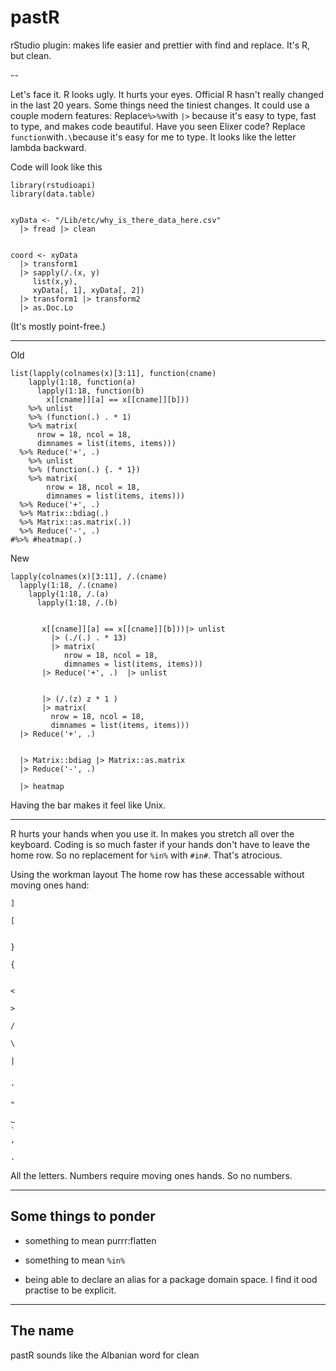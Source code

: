 # pastR

rStudio plugin: makes life easier and prettier with find and replace.  It's R, but clean.

--

Let's face it.  R looks ugly.  It hurts your eyes.    Official R hasn't really changed in the last 20 years.  Some things need the tiniest changes.  It could use a couple modern features:
Replace``` %>% ```with ```|>``` because it's easy to type, fast to type, and makes code beautiful.  Have you seen Elixer code?
Replace ```function```with```.\```because it's easy for me to type.  It looks like the letter lambda backward.

Code will look like this

```
library(rstudioapi)
library(data.table)


xyData <- "/Lib/etc/why_is_there_data_here.csv"
  |> fread |> clean


coord <- xyData
  |> transform1
  |> sapply(/.(x, y) 
     list(x,y), 
     xyData[, 1], xyData[, 2])
  |> transform1 |> transform2
  |> as.Doc.Lo
```
 
(It's mostly point-free.)


----

Old
```
list(lapply(colnames(x)[3:11], function(cname)
    lapply(1:18, function(a)
      lapply(1:18, function(b)
        x[[cname]][a] == x[[cname]][b])) 
    %>% unlist 
    %>% (function(.) . * 1) 
    %>% matrix(
      nrow = 18, ncol = 18, 
      dimnames = list(items, items))) 
  %>% Reduce('+', .)
    %>% unlist 
    %>% (function(.) {. * 1}) 
    %>% matrix(
        nrow = 18, ncol = 18, 
        dimnames = list(items, items))) 
  %>% Reduce('+', .) 
  %>% Matrix::bdiag(.) 
  %>% Matrix::as.matrix(.)) 
  %>% Reduce('-', .)
#%>% #heatmap(.)
```

New
 ``` 
 lapply(colnames(x)[3:11], /.(cname)
   lapply(1:18, /.(cname)
     lapply(1:18, /.(a) 
       lapply(1:18, /.(b)
       
       
        x[[cname]][a] == x[[cname]][b]))|> unlist 
          |> (./(.) . * 13) 
          |> matrix(
             nrow = 18, ncol = 18, 
             dimnames = list(items, items)))      
        |> Reduce('+', .)  |> unlist 
    
    
        |> (/.(z) z * 1 )
        |> matrix(
          nrow = 18, ncol = 18, 
          dimnames = list(items, items))) 
   |> Reduce('+', .) 


   |> Matrix::bdiag |> Matrix::as.matrix 
   |> Reduce('-', .) 
   
   |> heatmap
  ```
 
Having the bar makes it feel like Unix. 

---

R hurts your hands when you use it.  In makes you stretch all over the keyboard.  Coding is so much faster if your hands don't have to leave the home row.  So no replacement for ``` %in% ``` with ``` #in# ```.  That's atrocious. 

Using the workman layout The home row has these accessable without moving ones hand:

```
]

[


}

{


<

>

/

\

|


'

"

~
`
, 

.

``` 

All the letters.  Numbers require moving ones hands.  So no numbers.

---

## Some things to ponder


- something to mean purrr:flatten

- something to mean ``` %in% ```

- being able to declare an alias for a package domain space.  I find it ood practise to be explicit.

---

## The name


pastR sounds like the Albanian word for clean

